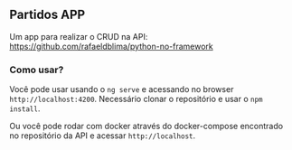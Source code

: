 ## Partidos APP
Um app para realizar o CRUD na API: https://github.com/rafaeldblima/python-no-framework


### Como usar?
Você pode usar usando o `ng serve` e acessando no browser `http://localhost:4200`. Necessário clonar o repositório e usar o `npm install`.

Ou você pode rodar com docker através do docker-compose encontrado no repositório da API e acessar `http://localhost`.
